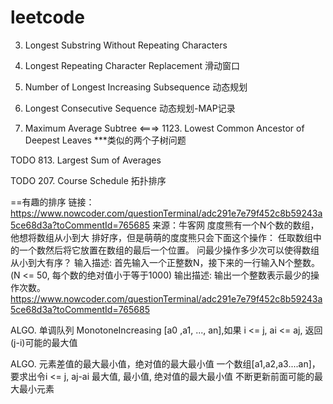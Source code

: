 # leetcode

3. Longest Substring Without Repeating Characters

424. Longest Repeating Character Replacement
滑动窗口

673. Number of Longest Increasing Subsequence
动态规划

128. Longest Consecutive Sequence
动态规划-MAP记录

1120. Maximum Average Subtree <===> 1123. Lowest Common Ancestor of Deepest Leaves
***类似的两个子树问题


TODO
813. Largest Sum of Averages

TODO
207. Course Schedule
拓扑排序

==有趣的排序
链接：https://www.nowcoder.com/questionTerminal/adc291e7e79f452c8b59243a5ce68d3a?toCommentId=765685
来源：牛客网
度度熊有一个N个数的数组，他想将数组从小到大 排好序，但是萌萌的度度熊只会下面这个操作：
任取数组中的一个数然后将它放置在数组的最后一个位置。
问最少操作多少次可以使得数组从小到大有序？
输入描述:
首先输入一个正整数N，接下来的一行输入N个整数。(N <= 50, 每个数的绝对值小于等于1000)
输出描述:
输出一个整数表示最少的操作次数。
https://www.nowcoder.com/questionTerminal/adc291e7e79f452c8b59243a5ce68d3a?toCommentId=765685

ALGO. 单调队列 MonotoneIncreasing
[a0 ,a1, ..., an],如果 i <= j, ai <= aj, 返回(j-i)可能的最大值

ALGO. 元素差值的最大最小值，绝对值的最大最小值
一个数组[a1,a2,a3....an]，要求出令i <= j, aj-ai 最大值, 最小值, 绝对值的最大最小值
不断更新前面可能的最大最小元素
